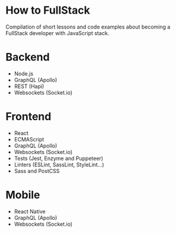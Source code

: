 # How to FullStack

Compilation of short lessons and code examples about becoming a FullStack developer with JavaScript stack.

# Backend

* Node.js
* GraphQL (Apollo)
* REST (Hapi)
* Websockets (Socket.io)

# Frontend

* React
* ECMAScript
* GraphQL (Apollo)
* Websockets (Socket.io)
* Tests (Jest, Enzyme and Puppeteer)
* Linters (ESLint, SassLint, StyleLint...)
* Sass and PostCSS

# Mobile

* React Native
* GraphQL (Apollo)
* Websockets (Socket.io)
